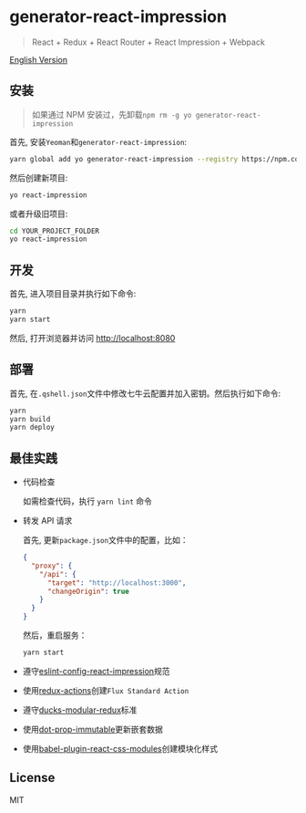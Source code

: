 # generator-react-impression

> React + Redux + React Router + React Impression + Webpack

[English Version](./README_EN.md)

## 安装

> 如果通过 NPM 安装过，先卸载`npm rm -g yo generator-react-impression`

首先, 安装`Yeoman`和`generator-react-impression`:

```sh
yarn global add yo generator-react-impression --registry https://npm.corp.imdada.cn/
```

然后创建新项目:

```sh
yo react-impression
```

或者升级旧项目:

```sh
cd YOUR_PROJECT_FOLDER
yo react-impression
```

## 开发

首先, 进入项目目录并执行如下命令:

```sh
yarn
yarn start
```

然后, 打开浏览器并访问 [http://localhost:8080](http://localhost:8080)

## 部署

首先, 在`.qshell.json`文件中修改七牛云配置并加入密钥。然后执行如下命令:

```sh
yarn
yarn build
yarn deploy
```

## 最佳实践

- 代码检查

  如需检查代码，执行 `yarn lint` 命令

- 转发 API 请求

  首先, 更新`package.json`文件中的配置，比如：

  ```json
  {
    "proxy": {
      "/api": {
        "target": "http://localhost:3000",
        "changeOrigin": true
      }
    }
  }
  ```

  然后，重启服务：

  ```sh
  yarn start
  ```

- 遵守[eslint-config-react-impression][eslint-config-react-impression]规范
- 使用[redux-actions][redux-actions]创建`Flux Standard Action`
- 遵守[ducks-modular-redux][ducks-modular-redux]标准
- 使用[dot-prop-immutable][dot-prop-immutable]更新嵌套数据
- 使用[babel-plugin-react-css-modules][babel-plugin-react-css-modules]创建模块化样式

## License

MIT

[eslint-config-react-impression]: ../eslint-config-react-impression
[redux-actions]: https://github.com/acdlite/redux-actions
[ducks-modular-redux]: https://github.com/erikras/ducks-modular-redux
[dot-prop-immutable]: https://github.com/debitoor/dot-prop-immutable
[babel-plugin-react-css-modules]: https://github.com/gajus/babel-plugin-react-css-modules
